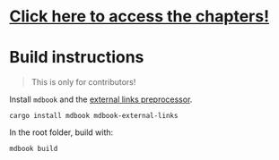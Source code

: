 # [Click here to access the chapters!](https://lapwing.aerick.ca)

# Build instructions

> This is only for contributors!

Install `mdbook` and the [external links preprocessor](https://crates.io/crates/mdbook-external-links).

```
cargo install mdbook mdbook-external-links
```

In the root folder, build with:

```
mdbook build
```